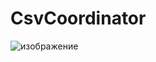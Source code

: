 # CsvCoordinator
![изображение](https://user-images.githubusercontent.com/20980281/96844630-8af36900-1471-11eb-8288-8029bf5ab756.png)
